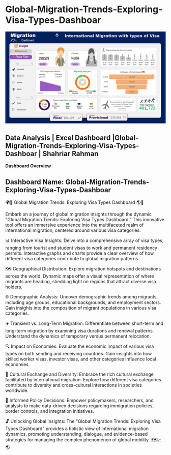 # Global-Migration-Trends-Exploring-Visa-Types-Dashboar

<div align="center">
<img src="https://github.com/Shahriar009/Global-Migration-Trends-Exploring-Visa-Types-Dashboard/blob/main/International%20Migration%20dashboard.jpg" />
</div>

## Data Analysis | Excel Dashboard |Global-Migration-Trends-Exploring-Visa-Types-Dashboar | Shahriar Rahman ## 
**Dashboard Overview**

## Dashboard Name: Global-Migration-Trends-Exploring-Visa-Types-Dashboar ##
🌍🛂 Global Migration Trends: Exploring Visa Types Dashboard 🌎🛃

Embark on a journey of global migration insights through the dynamic "Global Migration Trends: Exploring Visa Types Dashboard." This innovative tool offers an immersive experience into the multifaceted realm of international migration, centered around various visa categories.

📊 Interactive Visa Insights: Delve into a comprehensive array of visa types, ranging from tourist and student visas to work and permanent residency permits. Interactive graphs and charts provide a clear overview of how different visa categories contribute to global migration patterns.

🗺️ Geographical Distribution: Explore migration hotspots and destinations across the world. Dynamic maps offer a visual representation of where migrants are heading, shedding light on regions that attract diverse visa holders.

🌐 Demographic Analysis: Uncover demographic trends among migrants, including age groups, educational backgrounds, and employment sectors. Gain insights into the composition of migrant populations in various visa categories.

✈️ Transient vs. Long-Term Migration: Differentiate between short-term and long-term migration by examining visa durations and renewal patterns. Understand the dynamics of temporary versus permanent relocation.

🔍 Impact on Economies: Evaluate the economic impact of various visa types on both sending and receiving countries. Gain insights into how skilled worker visas, investor visas, and other categories influence local economies.

🌈 Cultural Exchange and Diversity: Embrace the rich cultural exchange facilitated by international migration. Explore how different visa categories contribute to diversity and cross-cultural interactions in societies worldwide.

🌟 Informed Policy Decisions: Empower policymakers, researchers, and analysts to make data-driven decisions regarding immigration policies, border controls, and integration initiatives.

🔓 Unlocking Global Insights: The "Global Migration Trends: Exploring Visa Types Dashboard" provides a holistic view of international migration dynamics, promoting understanding, dialogue, and evidence-based strategies for managing the complex phenomenon of global mobility. 🗺️📈🌎
